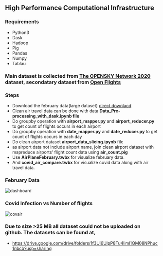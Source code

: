 ## High Performance Computational Infrastructure


### Requirements
- Python3
- Dask
- Hadoop
- Pig
- Pandas
- Numpy
- Tablau



### Main dataset is collected from [The OPENSKY Network 2020](https://zenodo.org/record/4485741) dataset, secondatary dataset from [Open Flights](https://openflights.org/data.html)

### Steps

- Download the february data(large dataset) [direct downlaod](https://zenodo.org/record/4601479/files/flightlist_20210201_20210228.csv.gz?download=1)
- Clean air travel data can be done with data <strong>Data_Pre-processing_with_dask.ipynb file</strong>
- Do groupby operation with <strong>airport_mapper.py</strong> and <strong>airport_reducer.py</strong> to get count of flights occurs in each airport
- Do groupby operation with <strong>date_mapper.py</strong> and <strong>date_reducer.py</strong> to get count of flights occurs in each day
- Do clean airport dataset <strong>airport_data_slicing.ipynb</strong> file
- as airport data not include airport name, join clean airport dataset with mapreduce airports' flight count data using <strong>air_count.pig</strong>
- Use <strong>AirPlaneFebruary.twbx</strong> for visualize february data.
- And <strong>covid_air_compare.twbx</strong> for visualize covid data along with air travel data.

### February Data
![dashboard](https://user-images.githubusercontent.com/32392691/114286663-b9352700-9a58-11eb-9cfe-c56a87b644c4.JPG)


### Covid Infection vs Number of flights
![covair](https://user-images.githubusercontent.com/32392691/115795440-d7d7de00-a3c7-11eb-89fb-401d99674de1.JPG)



### Due to size >25 MB all dataset could not be uploaded on github. The datasets can be found at,

 - https://drive.google.com/drive/folders/1f3Ui6UIpP8Tu4liml1QM08NPhuc1nbcb?usp=sharing
